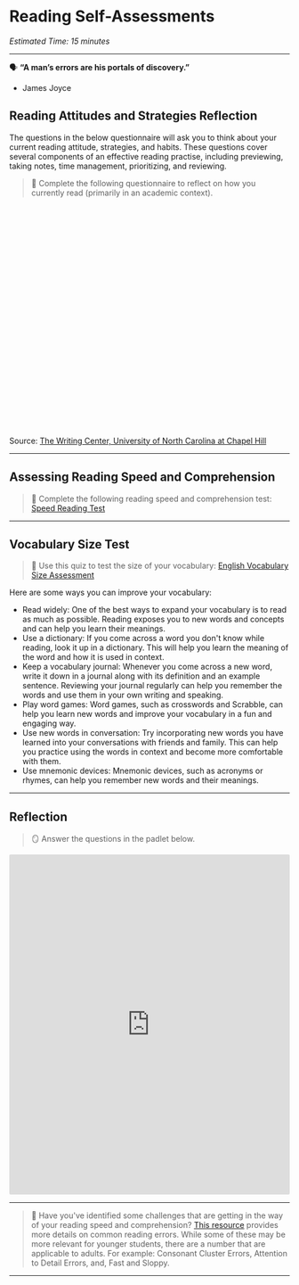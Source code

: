 # Reading Self-Assessments
*Estimated Time: 15 minutes*

---

<aside>
  
🗣 **“A man’s errors are his portals of discovery.”** 
  
- James Joyce

</aside>

## Reading Attitudes and Strategies Reflection

The questions in the below questionnaire will ask you to think about your current reading attitude, strategies, and habits. These questions cover several components of an effective reading practise, including previewing, taking notes, time management, prioritizing, and reviewing. 

> 📝 Complete the following questionnaire to reflect on how you currently read (primarily in an academic context).

<div data-tf-widget="XaqfmJb4" data-tf-iframe-props="title=Reading Attitude Assessment" data-tf-medium="snippet" style="width:100%;height:400px;"></div><script src="//embed.typeform.com/next/embed.js"></script>


Source: [The Writing Center, University of North Carolina at Chapel Hill](https://learningcenter.unc.edu/tips-and-tools/reading-strategies-self-assessment/)


---

## Assessing Reading Speed and Comprehension

> 📝 Complete the following reading speed and comprehension test: [Speed Reading Test](https://outreadapp.com/reading-speed-test)

---

## Vocabulary Size Test

> 📝 Use this quiz to test the size of your vocabulary: [English Vocabulary Size Assessment](https://preply.com/en/learn/english/test-your-vocab)

Here are some ways you can improve your vocabulary:
- Read widely: One of the best ways to expand your vocabulary is to read as much as possible. Reading exposes you to new words and concepts and can help you learn their meanings.
- Use a dictionary: If you come across a word you don't know while reading, look it up in a dictionary. This will help you learn the meaning of the word and how it is used in context.
- Keep a vocabulary journal: Whenever you come across a new word, write it down in a journal along with its definition and an example sentence. Reviewing your journal regularly can help you remember the words and use them in your own writing and speaking.
- Play word games: Word games, such as crosswords and Scrabble, can help you learn new words and improve your vocabulary in a fun and engaging way.
- Use new words in conversation: Try incorporating new words you have learned into your conversations with friends and family. This can help you practice using the words in context and become more comfortable with them.
- Use mnemonic devices: Mnemonic devices, such as acronyms or rhymes, can help you remember new words and their meanings.

---

## Reflection

> 🪞 Answer the questions in the padlet below.

<div style="border:1px solid rgba(0,0,0,0.1);border-radius:2px;box-sizing:border-box;overflow:hidden;position:relative;width:100%;background:#F4F4F4"><iframe src="https://padlet.com/curriculumpad/cq25nmtugl1dxexq" frameborder="0" allow="camera;microphone;geolocation" style="width:100%;height:608px;display:block;padding:0;margin:0"></iframe></div>

---

> 📖 Have you've identified some challenges that are getting in the way of your reading speed and comprehension? [This resource](https://www.righttrackreading.com/errors.html) provides more details on common reading errors. While some of these may be more relevant for younger students, there are a number that are applicable to adults. For example: Consonant Cluster Errors, Attention to Detail Errors, and, Fast and Sloppy. 

---


